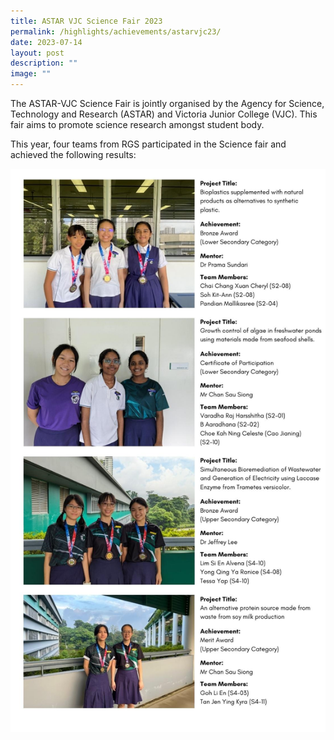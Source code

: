 ```yaml
---
title: ASTAR VJC Science Fair 2023
permalink: /highlights/achievements/astarvjc23/
date: 2023-07-14
layout: post
description: ""
image: ""
---
```

The ASTAR-VJC Science Fair is jointly organised by the Agency for Science, Technology and Research (ASTAR) and Victoria Junior College (VJC). This fair aims to promote science research amongst student body. 

This year, four teams from RGS participated in the Science fair and achieved the following results:

![](/images/astarvjc2023.jpg)

